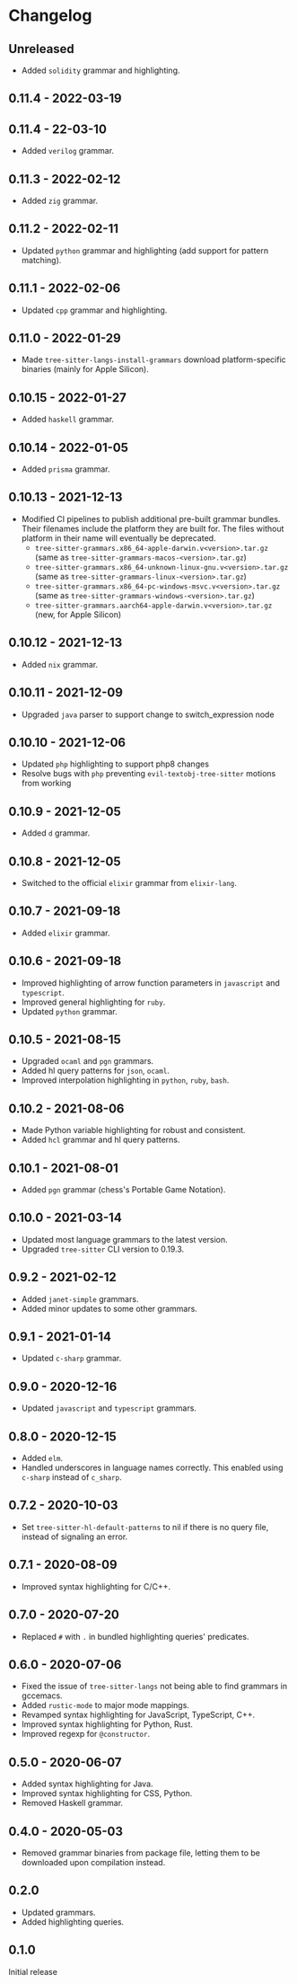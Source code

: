 # Changelog

## Unreleased
- Added `solidity` grammar and highlighting.

## 0.11.4 - 2022-03-19

## 0.11.4 - 22-03-10
- Added `verilog` grammar.

## 0.11.3 - 2022-02-12
- Added `zig` grammar.

## 0.11.2 - 2022-02-11
- Updated `python` grammar and highlighting (add support for pattern matching).

## 0.11.1 - 2022-02-06
- Updated `cpp` grammar and highlighting.

## 0.11.0 - 2022-01-29
- Made `tree-sitter-langs-install-grammars` download platform-specific binaries (mainly for Apple Silicon).

## 0.10.15 - 2022-01-27
- Added `haskell` grammar.

## 0.10.14 - 2022-01-05
- Added `prisma` grammar.

## 0.10.13 - 2021-12-13
- Modified CI pipelines to publish additional pre-built grammar bundles. Their filenames include the platform they are built for. The files without platform in their name will eventually be deprecated.
  + `tree-sitter-grammars.x86_64-apple-darwin.v<version>.tar.gz` (same as `tree-sitter-grammars-macos-<version>.tar.gz`)
  + `tree-sitter-grammars.x86_64-unknown-linux-gnu.v<version>.tar.gz` (same as `tree-sitter-grammars-linux-<version>.tar.gz`)
  + `tree-sitter-grammars.x86_64-pc-windows-msvc.v<version>.tar.gz` (same as `tree-sitter-grammars-windows-<version>.tar.gz`)
  + `tree-sitter-grammars.aarch64-apple-darwin.v<version>.tar.gz` (new, for Apple Silicon)

## 0.10.12 - 2021-12-13
- Added `nix` grammar.

## 0.10.11 - 2021-12-09
- Upgraded `java` parser to support change to switch_expression node

## 0.10.10 - 2021-12-06
- Updated `php` highlighting to support php8 changes
- Resolve bugs with `php` preventing `evil-textobj-tree-sitter` motions from working

## 0.10.9 - 2021-12-05
- Added `d` grammar.

## 0.10.8 - 2021-12-05
- Switched to the official `elixir` grammar from `elixir-lang`.

## 0.10.7 - 2021-09-18
- Added `elixir` grammar.

## 0.10.6 - 2021-09-18
- Improved highlighting of arrow function parameters in `javascript` and `typescript`.
- Improved general highlighting for `ruby`.
- Updated `python` grammar.

## 0.10.5 - 2021-08-15
- Upgraded `ocaml` and `pgn` grammars.
- Added hl query patterns for `json`, `ocaml`.
- Improved interpolation highlighting in `python`, `ruby`, `bash`.

## 0.10.2 - 2021-08-06
- Made Python variable highlighting for robust and consistent.
- Added `hcl` grammar and hl query patterns.

## 0.10.1 - 2021-08-01
- Added `pgn` grammar (chess's Portable Game Notation).

## 0.10.0 - 2021-03-14
- Updated most language grammars to the latest version.
- Upgraded `tree-sitter` CLI version to 0.19.3.

## 0.9.2 - 2021-02-12
- Added `janet-simple` grammars.
- Added minor updates to some other grammars.

## 0.9.1 - 2021-01-14
- Updated `c-sharp` grammar.

## 0.9.0 - 2020-12-16
- Updated `javascript` and `typescript` grammars.

## 0.8.0 - 2020-12-15
- Added `elm`.
- Handled underscores in language names correctly.  This enabled using `c-sharp` instead of `c_sharp`.

## 0.7.2 - 2020-10-03
- Set `tree-sitter-hl-default-patterns` to nil if there is no query file, instead of signaling an error.

## 0.7.1 - 2020-08-09
- Improved syntax highlighting for C/C++.

## 0.7.0 - 2020-07-20
- Replaced `#` with `.` in bundled highlighting queries' predicates.

## 0.6.0 - 2020-07-06
- Fixed the issue of `tree-sitter-langs` not being able to find grammars in gccemacs.
- Added `rustic-mode` to major mode mappings.
- Revamped syntax highlighting for JavaScript, TypeScript, C++.
- Improved syntax highlighting for Python, Rust.
- Improved regexp for `@constructor`.

## 0.5.0 - 2020-06-07
- Added syntax highlighting for Java.
- Improved syntax highlighting for CSS, Python.
- Removed Haskell grammar.

## 0.4.0 - 2020-05-03
- Removed grammar binaries from package file, letting them to be downloaded upon compilation instead.

## 0.2.0
- Updated grammars.
- Added highlighting queries.

## 0.1.0
Initial release
